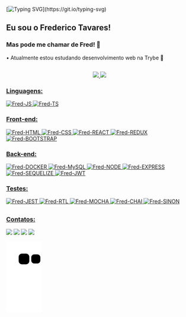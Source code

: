 [![Typing SVG](https://readme-typing-svg.herokuapp.com?font=Montserrat+Alternates&size=30&duration=2000&pause=1500&color=8C03C0&width=435&lines=Ol%C3%A1!+%F0%9F%91%8B+;Bem+vindo+ao+meu+GitHub!)](https://git.io/typing-svg)
## Eu sou o Frederico Tavares!
### Mas pode me chamar de Fred! 🌌

• Atualmente estou estudando desenvolvimento web na Trybe 🚀

##

<div align="center">
  <a href="https://github.com/FredericoTP">
  <img width="48%" src="https://github-readme-stats.vercel.app/api?username=FredericoTP&show_icons=true&theme=midnight-purple&include_all_commits=true&count_private=true"/>
  <img width="48%" src="https://github-readme-stats.vercel.app/api/top-langs/?username=FredericoTP&layout=compact&langs_count=7&theme=midnight-purple"/>
</div>

### Linguagens:
<div style="display: inline_block">
  <img alt="Fred-JS" src="https://img.shields.io/badge/JavaScript-F7DF1E?style=for-the-badge&logo=javascript&logoColor=black" />
  <img alt="Fred-TS" src="https://img.shields.io/badge/TypeScript-007ACC?style=for-the-badge&logo=typescript&logoColor=white" />
</div>
 
### Front-end:
<div style="display: inline_block">
  <img alt="Fred-HTML" src="https://img.shields.io/badge/HTML5-E34F26?style=for-the-badge&logo=html5&logoColor=white" />
  <img alt="Fred-CSS" src="https://img.shields.io/badge/CSS3-1572B6?style=for-the-badge&logo=css3&logoColor=white" />
  <img alt="Fred-REACT" src="https://img.shields.io/badge/React-20232A?style=for-the-badge&logo=react&logoColor=61DAFB" />
  <img alt="Fred-REDUX" src="https://img.shields.io/badge/Redux-593D88?style=for-the-badge&logo=redux&logoColor=white" />
  <img alt="Fred-BOOTSTRAP" src="https://img.shields.io/badge/Bootstrap-563D7C?style=for-the-badge&logo=bootstrap&logoColor=white" />
</div>
  
### Back-end:
<div style="display: inline_block">
  <img alt="Fred-DOCKER" src="https://img.shields.io/badge/Docker-2CA5E0?style=for-the-badge&logo=docker&logoColor=white" />
  <img alt="Fred-MySQL" src="https://img.shields.io/badge/MySQL-005C84?style=for-the-badge&logo=mysql&logoColor=white" />
  <img alt="Fred-NODE" src="https://img.shields.io/badge/Node.js-43853D?style=for-the-badge&logo=node.js&logoColor=white" />
  <img alt="Fred-EXPRESS" src="https://img.shields.io/badge/Express.js-000000?style=for-the-badge&logo=express&logoColor=white" />
  <img alt="Fred-SEQUELIZE" src="https://img.shields.io/badge/Sequelize-52B0E7?style=for-the-badge&logo=Sequelize&logoColor=white" />
  <img alt="Fred-JWT" src="https://img.shields.io/badge/JWT-000000?style=for-the-badge&logo=JSON%20web%20tokens&logoColor=white" />
</div>
  
### Testes:
<div style="display: inline_block">
  <img alt="Fred-JEST" src="https://img.shields.io/badge/Jest-C21325?style=for-the-badge&logo=jest&logoColor=white" />
  <img alt="Fred-RTL" src="https://img.shields.io/badge/React_Testing_Library-E33332?style=for-the-badge&logo=TestingLibrary&logoColor=white" />
  <img alt="Fred-MOCHA" src="https://img.shields.io/badge/Mocha-8D6748?style=for-the-badge&logo=Mocha&logoColor=white" />
  <img alt="Fred-CHAI" src="https://img.shields.io/badge/chai-A30701?style=for-the-badge&logo=chai&logoColor=white" />
  <img alt="Fred-SINON" src="https://img.shields.io/badge/sinon-323330?style=for-the-badge&logo=sinon" />
</div>
  
##

### Contatos:
<div>
  <a href="https://www.linkedin.com/in/fredericotp" target="_blank"><img src="https://img.shields.io/badge/-LinkedIn-%230077B5?style=for-the-badge&logo=linkedin&logoColor=white" target="_blank"></a> 
  <a href="https://instagram.com/_fredtp" target="_blank"><img src="https://img.shields.io/badge/-Instagram-%23E4405F?style=for-the-badge&logo=instagram&logoColor=white" target="_blank"></a>
  <a href = "mailto:dev.fredericotp@gmail.com"><img src="https://img.shields.io/badge/-Gmail-%23333?style=for-the-badge&logo=gmail&logoColor=white" target="_blank"></a>
  <a href="https://steamcommunity.com/id/FredTP/" target="_blank"><img src="https://img.shields.io/badge/Steam-000000?style=for-the-badge&logo=steam&logoColor=white" target="_blank"></a>
  
  ![Snake animation](https://github.com/FredericoTP/FredericoTP/blob/output/github-contribution-grid-snake.svg)
  
</div>
